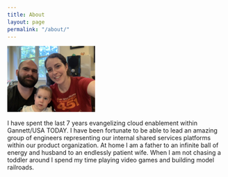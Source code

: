 ```yaml
---
title: About
layout: page
permalink: "/about/"
---
```


<kbd>
  <img src="/static/family.JPG" width="40%">
</kbd>

I have spent the last 7 years evangelizing cloud enablement within Gannett/USA TODAY. I have been fortunate to be able to lead an amazing group of engineers representing our internal shared services platforms within our product organization. At home I am a father to an infinite ball of energy and husband to an endlessly patient wife. When I am not chasing a toddler around I spend my time playing video games and building model railroads.
